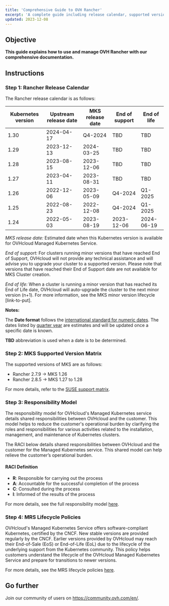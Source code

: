 ```yaml
---
title: 'Comprehensive Guide to OVH Rancher'
excerpt: 'A complete guide including release calendar, supported versions, responsibility model, and lifecycle policies for OVH Rancher.'
updated: 2023-12-08
---
```


## Objective

**This guide explains how to use and manage OVH Rancher with our comprehensive documentation.**

## Instructions

### Step 1: Rancher Release Calendar

The Rancher release calendar is as follows:

| Kubernetes version | Upstream release date | MKS release date | End of support | End of life |
|--------------------|-----------------------|------------------|----------------|-------------|
| 1.30               | 2024-04-17            | Q4-2024          | TBD            | TBD         |
| 1.29               | 2023-12-13            | 2024-03-25       | TBD            | TBD         |
| 1.28               | 2023-08-15            | 2023-12-06       | TBD            | TBD         |
| 1.27               | 2023-04-11            | 2023-08-31       | TBD            | TBD         |
| 1.26               | 2022-12-06            | 2023-05-09       | Q4-2024        | Q1-2025     |
| 1.25               | 2022-08-23            | 2022-12-08       | Q4-2024        | Q1-2025     |
| 1.24               | 2022-05-03            | 2023-08-19       | 2023-12-06     | 2024-06-19  |


*MKS release date:* Estimated date when this Kubernetes version is available for OVHcloud Managed Kubernetes Service.

*End of support:* For clusters running minor versions that have reached End of Support, OVHcloud will not provide any technical assistance and will advise you to upgrade your cluster to a supported version. Please note that versions that have reached their End of Support date are not available for MKS Cluster creation.

*End of life:* When a cluster is running a minor version that has reached its End of Life date, OVHcloud will auto-upgrade the cluster to the next minor version (n+1). For more information, see the MKS minor version lifecycle [link-to-put].

**Notes:**

The **Date format** follows the [international standard for numeric dates](https://en.wikipedia.org/wiki/ISO_8601#Week_dates). The dates listed by [quarter year](https://en.wikipedia.org/wiki/Calendar_year#Quarter_year) are estimates and will be updated once a specific date is known.

**TBD** abbreviation is used when a date is to be determined.

### Step 2: MKS Supported Version Matrix

The supported versions of MKS are as follows:

- Rancher 2.7.9 -> MKS 1.26
- Rancher 2.8.5 -> MKS 1.27 to 1.28

For more details, refer to the [SUSE support matrix](https://www.suse.com/suse-rancher/support-matrix/all-supported-versions/rancher-v2-8-5/).

### Step 3: Responsibility Model

The responsibility model for OVHcloud's Managed Kubernetes service details shared responsibilities between OVHcloud and the customer. This model helps to reduce the customer's operational burden by clarifying the roles and responsibilities for various activities related to the installation, management, and maintenance of Kubernetes clusters.

The RACI below details shared responsibilities between OVHcloud and the customer for the Managed Kubernetes service. This shared model can help relieve the customer’s operational burden.

#### RACI Definition

- **R**: Responsible for carrying out the process
- **A**: Accountable for the successful completion of the process
- **C**: Consulted during the process
- **I**: Informed of the results of the process

For more details, see the full responsibility model [here](https://help.ovhcloud.com/csm/en-ie-public-cloud-kubernetes-responsibility-model?id=kb_article_view&sysparm_article=KB0058760).

### Step 4: MRS Lifecycle Policies

OVHcloud's Managed Kubernetes Service offers software-compliant Kubernetes, certified by the CNCF. New stable versions are provided regularly by the CNCF. Earlier versions provided by OVHcloud may reach their End-of-Sale (EoS) or End-of-Life (EoL) due to the lifecycle of the underlying support from the Kubernetes community. This policy helps customers understand the lifecycle of the OVHcloud Managed Kubernetes Service and prepare for transitions to newer versions.

For more details, see the MRS lifecycle policies [here](https://help.ovhcloud.com/csm/en-ie-public-cloud-kubernetes-eos-eol-policies?id=kb_article_view&sysparm_article=KB0049743).

## Go further

Join our community of users on <https://community.ovh.com/en/>.
